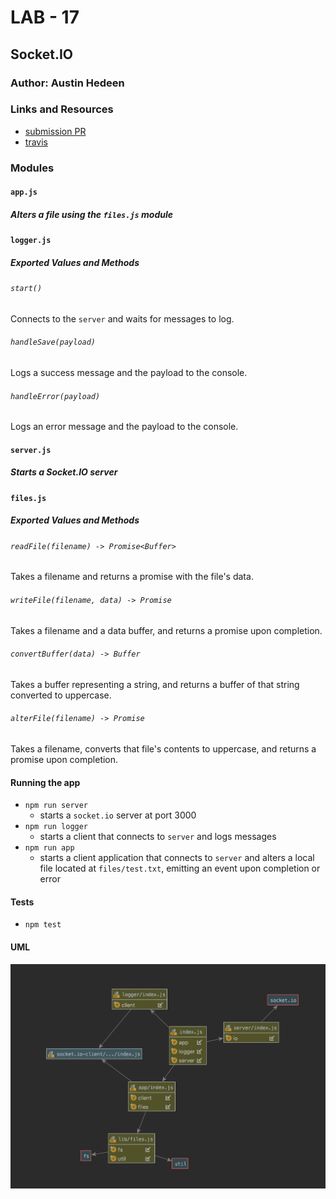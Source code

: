 # LAB - 17

## Socket.IO

### Author: Austin Hedeen

### Links and Resources
* [submission PR](https://github.com/austinhedeen-401-advanced-javascript/lab-17/pull/1)
* [travis](https://travis-ci.com/austinhedeen-401-advanced-javascript/lab-17)

### Modules
#### `app.js`
##### Alters a file using the `files.js` module

#### `logger.js`
##### Exported Values and Methods

###### `start()`
Connects to the `server` and waits for messages to log.

###### `handleSave(payload)`
Logs a success message and the payload to the console.

###### `handleError(payload)`
Logs an error message and the payload to the console.

#### `server.js`
##### Starts a Socket.IO server

#### `files.js`
##### Exported Values and Methods

###### `readFile(filename) -> Promise<Buffer>`
Takes a filename and returns a promise with the file's data.

###### `writeFile(filename, data) -> Promise`
Takes a filename and a data buffer, and returns a promise upon completion.

###### `convertBuffer(data) -> Buffer`
Takes a buffer representing a string, and returns a buffer of that string converted to uppercase.

###### `alterFile(filename) -> Promise`
Takes a filename, converts that file's contents to uppercase, and returns a promise upon completion.

#### Running the app
- `npm run server`
  - starts a `socket.io` server at port 3000
- `npm run logger`
  - starts a client that connects to `server` and logs messages
- `npm run app`
  - starts a client application that connects to `server` and alters a local file located at `files/test.txt`, emitting an event upon completion or error
  
#### Tests
- `npm test`

#### UML
![](assets/lab-17.png)
